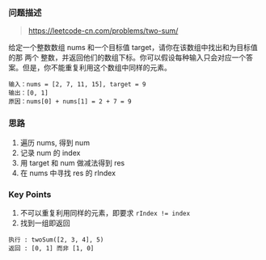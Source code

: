 ### 问题描述

> https://leetcode-cn.com/problems/two-sum/

给定一个整数数组 nums 和一个目标值 target，请你在该数组中找出和为目标值的那 两个 整数，并返回他们的数组下标。你可以假设每种输入只会对应一个答案。但是，你不能重复利用这个数组中同样的元素。

```
输入：nums = [2, 7, 11, 15], target = 9
输出：[0, 1]
原因：nums[0] + nums[1] = 2 + 7 = 9
```

### 思路

1. 遍历 nums, 得到 num
2. 记录 num 的 index
3. 用 target 和 num 做减法得到 res
4. 在 nums 中寻找 res 的 rIndex

### Key Points

1. 不可以重复利用同样的元素，即要求 ```rIndex != index```
2. 找到一组即返回

```
执行 : twoSum([2, 3, 4], 5)
返回 : [0, 1] 而非 [1, 0]
```